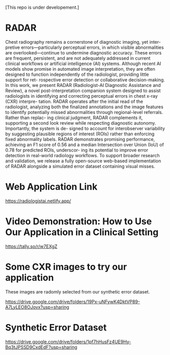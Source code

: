 [This repo is under developement.]
# RADAR
Chest radiography remains a cornerstone of diagnostic imaging, yet inter-
pretive errors—particularly perceptual errors, in which visible abnormalities
are overlooked—continue to undermine diagnostic accuracy. These errors
are frequent, persistent, and are not adequately addressed in current clinical
workflows or artificial intelligence (AI) systems. Although recent AI models
show promise in automated image interpretation, they are often designed
to function independently of the radiologist, providing little support for ret-
rospective error detection or collaborative decision-making. In this work,
we present RADAR (Radiologist-AI Diagnostic Assistance and Review), a
novel post-interpretation companion system designed to assist radiologists in
identifying and correcting perceptual errors in chest x-ray (CXR) interpre-
tation. RADAR operates after the initial read of the radiologist, analyzing
both the finalized annotations and the image features to identify potentially
missed abnormalities through regional-level referrals. Rather than replac-
ing clinical judgment, RADAR complements it, supporting a second look
review while respecting diagnostic autonomy. Importantly, the system is de-
signed to account for interobserver variability by suggesting plausible regions
of interest (ROIs) rather than enforcing fixed abnormality labels. RADAR
demonstrates promising performance, achieving an F1 score of 0.56 and a
median Intersection over Union (IoU) of 0.78 for predicted ROIs, underscor-
ing its potential to improve error detection in real-world radiology workflows.
To support broader research and validation, we release a fully open-source
web-based implementation of RADAR alongside a simulated error dataset
containing visual misses.

# Web Application Link

https://radiologistai.netlify.app/ 

# Video Demonstration: How to Use Our Application in a Clinical Setting

https://tally.so/r/w7EXgZ

# Some CXR images to try our application 

These images are radomly selected from our synthetic error dataset.

https://drive.google.com/drive/folders/19Px-uNFywK4DktVP89-A7LyLEO8OJovx?usp=sharing

# Synthetic Error Dataset

https://drive.google.com/drive/folders/1pf7hHusFz4UE9Hy-Bq3tJPSSD9CxdEdF?usp=sharing

